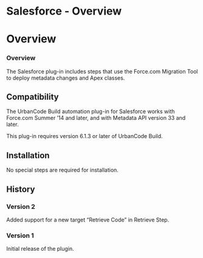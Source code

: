 
Salesforce - Overview
=====================

# Overview


### Overview




The Salesforce plug-in includes steps that use the Force.com Migration Tool to deploy metadata changes and Apex classes.

Compatibility
-------------

The UrbanCode Build automation plug-in for Salesforce works with Force.com Summer ’14 and later, and with Metadata API version 33 and later.

This plug-in requires version 6.1.3 or later of UrbanCode Build.

Installation
------------

No special steps are required for installation.

History
-------

### Version 2

Added support for a new target “Retrieve Code” in Retrieve Step.

### Version 1

Initial release of the plugin.



